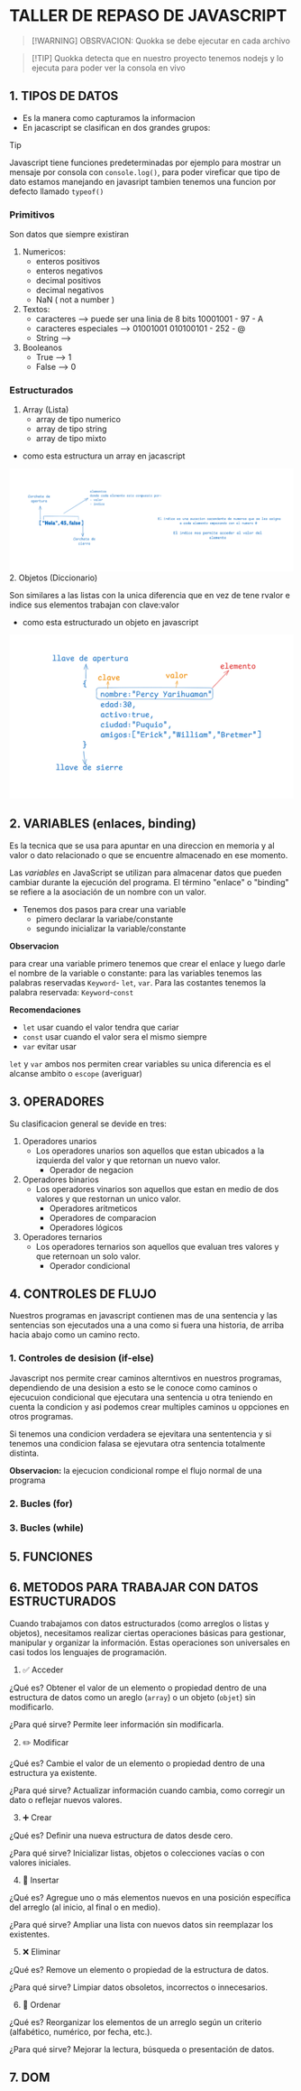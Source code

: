 # TALLER DE REPASO DE JAVASCRIPT
>[!WARNING] OBSRVACION: Quokka se debe ejecutar en cada archivo

>[!TIP] Quokka detecta que en nuestro proyecto tenemos nodejs y lo ejecuta para poder ver la consola en vivo
## 1. TIPOS DE DATOS 
- Es la manera como capturamos la informacion
- En jacascript se clasifican en dos grandes grupos:

>[!TIP] 
Javascript tiene funciones predeterminadas por ejemplo para mostrar un mensaje por consola con `console.log()`, para poder vireficar que tipo de dato estamos manejando en javasript tambien tenemos una funcion por defecto llamado `typeof()`
### Primitivos
Son datos que siempre existiran
1. Numericos:
    - enteros positivos
    - enteros negativos
    - decimal positivos
    - decimal negativos
    - NaN ( not a number )
2. Textos:
   - caracteres                   --> puede ser una linia de 8 bits 10001001 - 97 - A
   - caracteres especiales        --> 01001001  010100101 - 252 - @
   - String                       --> 
3. Booleanos
   - True             --> 1
   - False            --> 0
### Estructurados
1. Array (Lista)
   - array de tipo numerico
   - array de tipo string
   - array de tipo mixto
 - como esta estructura un array en jacascript

![alt text](public/image.png)
2. Objetos (Diccionario)
   
   Son similares a las listas con la unica diferencia que en vez de tene rvalor e indice sus elementos trabajan con clave:valor
- como esta estructurado un objeto en javascript

![alt text](public/Objeto.png)

## 2. VARIABLES (enlaces, binding)
 Es la tecnica que se usa para apuntar en una direccion en memoria y al valor o dato relacionado o que se encuentre almacenado en ese momento.

Las *variables* en JavaScript se utilizan para almacenar datos que pueden cambiar durante la ejecución del programa. El término "enlace" o "binding" se refiere a la asociación de un nombre con un valor.

- Tenemos dos pasos para crear una variable
  - pimero declarar la variabe/constante
  - segundo inicializar la variable/constante

**Observacion** 

para crear una variable primero tenemos que crear el enlace y luego darle el nombre de la variable o constante: para las variables tenemos las palabras reservadas `Keyword`- `let`, `var`. Para las costantes tenemos la palabra reservada: `Keyword`-`const`

**Recomendaciones** 
- `let` usar cuando el valor tendra que cariar
- `const` usar cuando el valor sera el mismo siempre
- `var` evitar usar

`let` y `var` ambos nos permiten crear variables su unica diferencia es el alcanse ambito o `escope` (averiguar)
## 3. OPERADORES
 Su clasificacion general se devide en tres:
 1. Operadores unarios
    - Los operadores unarios son aquellos que estan ubicados a la izquierda del valor y que retornan un nuevo valor.
      - Operador de negacion
 2. Operadores binarios
    - Los operadores vinarios son aquellos que estan en medio de dos valores y que restornan un unico valor.
      - Operadores aritmeticos
      - Operadores de comparacion
      - Operadores lógicos
 3. Operadores ternarios
    - Los operadores ternarios son aquellos que evaluan tres valores y que reternoan un solo valor.
      - Operador condicional
## 4. CONTROLES DE FLUJO
Nuestros programas en javascript contienen mas de una sentencia y las sentencias son ejecutados una a una como si fuera una historia, de arriba hacia abajo como un camino recto.

### 1. Controles de desision (if-else)
Javascript nos permite crear caminos alterntivos en nuestros programas, dependiendo de una desision a esto se le conoce como caminos o ejecucuion condicional que ejecutara una sentencia u otra teniendo en cuenta la condicion y asi podemos crear multiples caminos u oppciones en otros programas.

Si tenemos una condicion verdadera se ejevitara una sententencia y si tenemos una condicion falasa se ejevutara otra sentencia totalmente distinta.

**Observacion:** la ejecucion condicional rompe el flujo normal de una programa
### 2. Bucles (for)
### 3. Bucles (while)
## 5. FUNCIONES
## 6. METODOS PARA TRABAJAR CON DATOS ESTRUCTURADOS
Cuando trabajamos con datos estructurados (como arreglos o listas y objetos), necesitamos realizar ciertas operaciones básicas para gestionar, manipular y organizar la información. Estas operaciones son universales en casi todos los lenguajes de programación.

1. ✅ Acceder

¿Qué es?
Obtener el valor de un elemento o propiedad dentro de una estructura de datos como un areglo (`array`) o un objeto (`objet`) sin modificarlo. 

¿Para qué sirve?
Permite leer información sin modificarla. 

2. ✏️ Modificar

¿Qué es?
Cambie el valor de un elemento o propiedad dentro de una estructura ya existente. 

¿Para qué sirve?
Actualizar información cuando cambia, como corregir un dato o reflejar nuevos valores. 

3. ➕ Crear

¿Qué es?
Definir una nueva estructura de datos desde cero. 

¿Para qué sirve?
Inicializar listas, objetos o colecciones vacías o con valores iniciales. 

4. 🔧 Insertar

¿Qué es?
Agregue uno o más elementos nuevos en una posición específica del arreglo (al inicio, al final o en medio). 

¿Para qué sirve?
Ampliar una lista con nuevos datos sin reemplazar los existentes. 

5. ❌ Eliminar

¿Qué es?
Remove un elemento o propiedad de la estructura de datos. 

¿Para qué sirve?
Limpiar datos obsoletos, incorrectos o innecesarios. 

6. 🔀 Ordenar

¿Qué es?
Reorganizar los elementos de un arreglo según un criterio (alfabético, numérico, por fecha, etc.). 

¿Para qué sirve?
Mejorar la lectura, búsqueda o presentación de datos. 

## 7. DOM